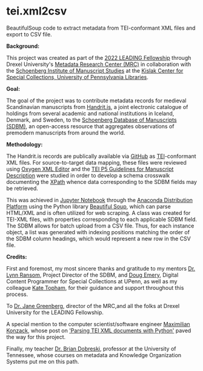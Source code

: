 # tei.xml2csv
BeautifulSoup code to extract metadata from TEI-conformant XML files and export to CSV file.

<b>Background:</b>

This project was created as part of the <a href="https://cci.drexel.edu/mrc/leading/">2022 LEADING Fellowship</a> through Drexel University's <a href="https://cci.drexel.edu/mrc/">Metadata Research Center (MRC)</a> in collaboration with the <a href="https://schoenberginstitute.org/">Schoenberg Institute of Manuscript Studies</a> at the <a href="https://www.library.upenn.edu/kislak">Kislak Center for Special Collections, University of Pennsylvania Libraries</a>.

<b>Goal:</b>

The goal of the project was to contribute metadata records for medieval Scandinavian manuscripts from <a href="https://handrit.is/?lang=en">Handrit.is</a>, a joint electronic catalogue of holdings from several academic and national institutions in Iceland, Denmark, and Sweden, to the <a href="https://sdbm.library.upenn.edu/">Schoenberg Database of Manuscripts (SDBM)</a>, an open-access resource that aggregates observations of premodern manuscripts from around the world. 

<b>Methodology:</b>

The Handrit.is records are publically available via <a href="https://github.com/Handrit">GitHub</a> as <a href="https://tei-c.org/">TEI</a>-conformant XML files. For source-to-target data mapping, these files were reviewed using <a href="https://www.oxygenxml.com/">Oxygen XML Editor</a> and the <a href="https://tei-c.org/release/doc/tei-p5-doc/en/html/MS.html">TEI P5 Guidelines for Manuscript Description</a> were studied in order to develop a schema crosswalk documenting the <a href="https://en.wikipedia.org/wiki/XPath">XPath</a> whence data corresponding to the SDBM fields may be retrieved.

This was achieved in <a href="https://jupyter.org/">Jupyter Notebook</a> through the <a href="https://www.anaconda.com/">Anaconda Distribution Platform</a> using the Python library <a href="https://www.crummy.com/software/BeautifulSoup/bs4/doc/">Beautiful Soup</a>, which can parse HTML/XML and is often utilized for web scraping. A class was created for TEI-XML files, with properties corresponding to each applicable SDBM field. The SDBM allows for batch upload from a CSV file. Thus, for each instance object, a list was generated with indexing positions matching the order of the SDBM column headings, which would represent a new row in the CSV file.

<b>Credits:</b>

First and foremost, my most sincere thanks and gratitude to my mentors <a href="https://www.library.upenn.edu/detail/person/lynn-ransom">Dr. Lynn Ransom</a>, Project Director of the SDBM, and <a href="https://www.library.upenn.edu/detail/person/douglas-emery">Doug Emery</a>, Digital Content Programmer for Special Collections at UPenn, as well as my colleague <a href="https://www.linkedin.com/in/kate-topham">Kate Topham</a>, for their guidance and support throughout this process.

To <a href="https://drexel.edu/cci/about/directory/G/Greenberg-Jane/">Dr. Jane Greenberg</a>, director of the MRC,and all the folks at Drexel University for the LEADING Fellowship.

A special mention to the computer scientist/software engineer <a href="https://de.linkedin.com/in/maximilian-konzack-a94314a5">Maximilian Konzack</a>, whose post on <a href="https://komax.github.io/blog/text/python/xml/parsing_tei_xml_python/">'Parsing TEI XML documents with Python'</a> paved the way for this project.

Finally, my teacher <a href="https://www.linkedin.com/in/brian-dobreski-939b42b8">Dr. Brian Dobreski</a>, professor at the University of Tennessee, whose courses on metadata and Knowledge Organization Systems put me on this path.
